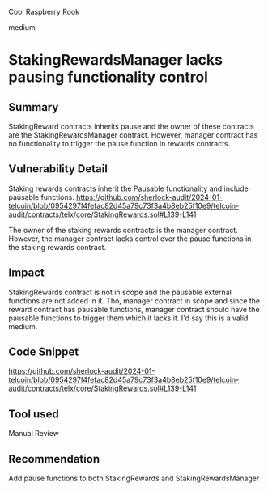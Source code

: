 Cool Raspberry Rook

medium

# StakingRewardsManager lacks pausing functionality control

## Summary
StakingReward contracts inherits pause and the owner of these contracts are the StakingRewardsManager contract. However, manager contract has no functionality to trigger the pause function in rewards contracts.
## Vulnerability Detail
Staking rewards contracts inherit the Pausable functionality and include pausable functions.
https://github.com/sherlock-audit/2024-01-telcoin/blob/0954297f4fefac82d45a79c73f3a4b8eb25f10e9/telcoin-audit/contracts/telx/core/StakingRewards.sol#L139-L141

The owner of the staking rewards contracts is the manager contract. However, the manager contract lacks control over the pause functions in the staking rewards contract.
## Impact
StakingRewards contract is not in scope and the pausable external functions are not added in it. Tho, manager contract in scope and since the reward contract has pausable functions, manager contract should have the pausable functions to trigger them which it lacks it. I'd say this is a valid medium.
## Code Snippet
https://github.com/sherlock-audit/2024-01-telcoin/blob/0954297f4fefac82d45a79c73f3a4b8eb25f10e9/telcoin-audit/contracts/telx/core/StakingRewards.sol#L139-L141
## Tool used

Manual Review

## Recommendation
Add pause functions to both StakingRewards and StakingRewardsManager